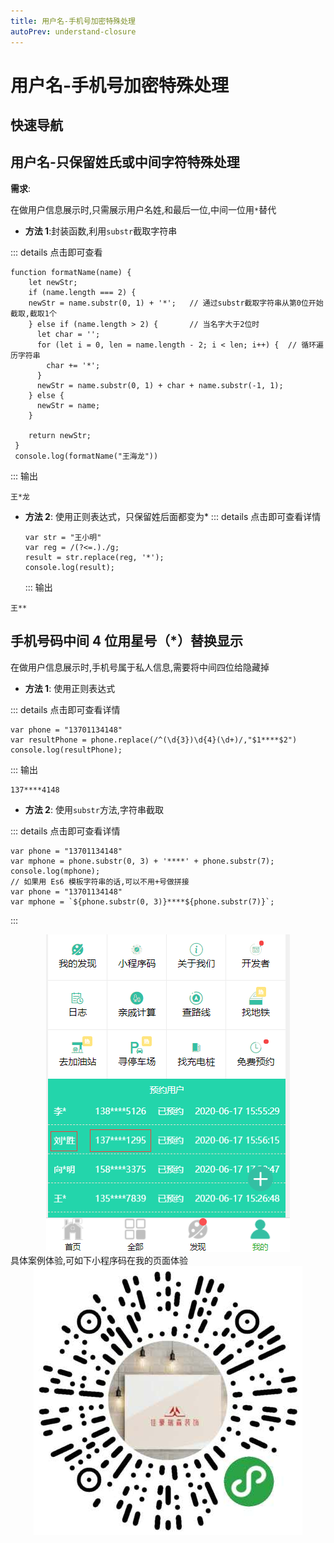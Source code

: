 ```yaml
---
title: 用户名-手机号加密特殊处理
autoPrev: understand-closure
---
```


# 用户名-手机号加密特殊处理

## 快速导航

<TOC />

## 用户名-只保留姓氏或中间字符特殊处理

**需求**:

在做用户信息展示时,只需展示用户名姓,和最后一位,中间一位用`*`替代

- **方法 1**:封装函数,利用`substr`截取字符串

::: details 点击即可查看

```
function formatName(name) {
    let newStr;
    if (name.length === 2) {
    newStr = name.substr(0, 1) + '*';   // 通过substr截取字符串从第0位开始截取,截取1个
    } else if (name.length > 2) {       // 当名字大于2位时
      let char = '';
      for (let i = 0, len = name.length - 2; i < len; i++) {  // 循环遍历字符串
        char += '*';
      }
      newStr = name.substr(0, 1) + char + name.substr(-1, 1);
    } else {
      newStr = name;
    }

    return newStr;
 }
 console.log(formatName("王海龙"))
```

:::
输出

```
王*龙
```

- **方法 2**: 使用正则表达式，只保留姓后面都变为\*
  ::: details 点击即可查看详情
  ```
  var str = "王小明"
  var reg = /(?<=.)./g;
  result = str.replace(reg, '*');
  console.log(result);
  ```
  :::
  输出

```
王**
```

## 手机号码中间 4 位用星号（\*）替换显示

在做用户信息展示时,手机号属于私人信息,需要将中间四位给隐藏掉

- **方法 1**: 使用正则表达式

::: details 点击即可查看详情

```
var phone = "13701134148"
var resultPhone = phone.replace(/^(\d{3})\d{4}(\d+)/,"$1****$2")
console.log(resultPhone);
```

:::
输出

```
137****4148
```

- **方法 2**: 使用`substr`方法,字符串截取

::: details 点击即可查看详情

```
var phone = "13701134148"
var mphone = phone.substr(0, 3) + '****' + phone.substr(7);
console.log(mphone);
// 如果用 Es6 模板字符串的话,可以不用+号做拼接
var phone = "13701134148"
var mphone = `${phone.substr(0, 3)}****${phone.substr(7)}`;
```

:::

<div align="center">
   <img class="medium-zoom lazy"  loading="lazy"  src="../images/js-article-imgs/name-mobile-encrye/usersensitive.png" alt="移动手机" />
</div>
具体案例体验,可如下小程序码在我的页面体验
<div align="center">
   <img class="medium-zoom lazy"  loading="lazy"  src="../../about/images/jiahaoruisen-min-code.jpg" alt="移动手机" />
</div>
<div align="right">
  <ShareLink />
</div>
<div align="center">
  <DaShang />
</div>
